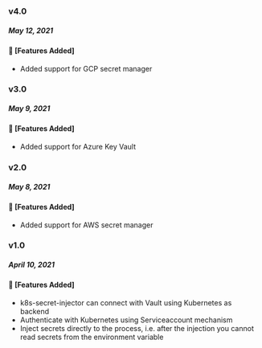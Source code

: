 ### v4.0
##### May 12, 2021

#### :tada: [Features Added]

- Added support for GCP secret manager

### v3.0
##### May 9, 2021

#### :tada: [Features Added]

- Added support for Azure Key Vault

### v2.0
##### May 8, 2021

#### :tada: [Features Added]

- Added support for AWS secret manager

### v1.0
##### April 10, 2021

#### :tada: [Features Added]

- k8s-secret-injector can connect with Vault using Kubernetes as backend
- Authenticate with Kubernetes using Serviceaccount mechanism
- Inject secrets directly to the process, i.e. after the injection you cannot read secrets from the environment variable
